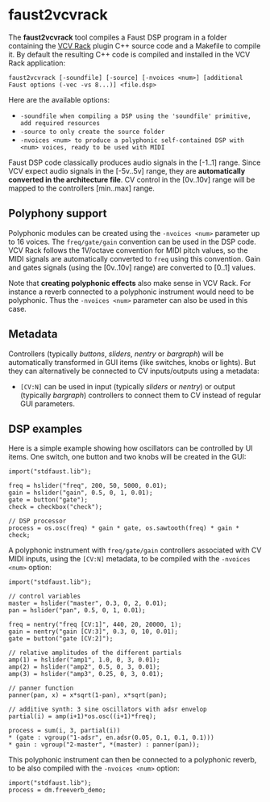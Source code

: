 # faust2vcvrack

The **faust2vcvrack** tool compiles a Faust DSP program in a folder containing the [VCV Rack](https://vcvrack.com) plugin C++ source code and a Makefile to compile it. By default the resulting C++ code is compiled and installed in the VCV Rack application:

`faust2vcvrack [-soundfile] [-source] [-nvoices <num>] [additional Faust options (-vec -vs 8...)] <file.dsp>`

Here are the available options:

- `-soundfile when compiling a DSP using the 'soundfile' primitive, add required resources`
- `-source to only create the source folder`
- `-nvoices <num> to produce a polyphonic self-contained DSP with <num> voices, ready to be used with MIDI`

Faust DSP code classically produces audio signals in the [-1..1] range. Since VCV expect audio signals in the [-5v..5v] range, they are **automatically converted in the architecture file**. CV control in the [0v..10v] range will be mapped to the controllers [min..max] range.

## Polyphony support

Polyphonic modules can be created using the  `-nvoices <num>` parameter up to 16 voices. The  `freq/gate/gain` convention can be used in the DSP code. VCV Rack follows the 1V/octave convention for MIDI pitch values, so the MIDI signals are automatically converted to `freq` using this convention. Gain and gates signals (using the [0v..10v] range) are converted to [0..1] values.

Note that **creating polyphonic effects** also make sense in VCV Rack. For instance a reverb connected to a polyphonic instrument would need to be polyphonic. Thus the  `-nvoices <num>` parameter can also be used in this case.

## Metadata

Controllers (typically *buttons*, *sliders*, *nentry* or *bargraph*) will be automatically transformed in GUI items (like switches, knobs or lights). But they can alternatively be connected to CV inputs/outputs using a metadata:

- `[CV:N]` can be used in input (typically *sliders* or *nentry*) or output (typically *bargraph*) controllers to connect them to CV instead of regular GUI parameters.

## DSP examples

Here is a simple example showing how oscillators can be controlled by UI items. One switch, one button and two knobs will be created in the GUI:

```
import("stdfaust.lib");

freq = hslider("freq", 200, 50, 5000, 0.01);
gain = hslider("gain", 0.5, 0, 1, 0.01);
gate = button("gate");
check = checkbox("check");

// DSP processor
process = os.osc(freq) * gain * gate, os.sawtooth(freq) * gain * check;
```

A polyphonic instrument with `freq/gate/gain` controllers associated with CV MIDI inputs, using the `[CV:N]` metadata, to be compiled with the `-nvoices <num>` option:

```
import("stdfaust.lib");

// control variables
master = hslider("master", 0.3, 0, 2, 0.01);    
pan = hslider("pan", 0.5, 0, 1, 0.01);    

freq = nentry("freq [CV:1]", 440, 20, 20000, 1);    
gain = nentry("gain [CV:3]", 0.3, 0, 10, 0.01);    
gate = button("gate [CV:2]");            

// relative amplitudes of the different partials
amp(1) = hslider("amp1", 1.0, 0, 3, 0.01);
amp(2) = hslider("amp2", 0.5, 0, 3, 0.01);
amp(3) = hslider("amp3", 0.25, 0, 3, 0.01);

// panner function
panner(pan, x) = x*sqrt(1-pan), x*sqrt(pan);

// additive synth: 3 sine oscillators with adsr envelop
partial(i) = amp(i+1)*os.osc((i+1)*freq);

process = sum(i, 3, partial(i))
* (gate : vgroup("1-adsr", en.adsr(0.05, 0.1, 0.1, 0.1)))
* gain : vgroup("2-master", *(master) : panner(pan));
```
 
This polyphonic instrument can then be connected to a polyphonic reverb, to be also compiled with the `-nvoices <num>` option:

```
import("stdfaust.lib");
process = dm.freeverb_demo;
```
